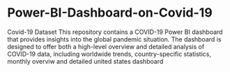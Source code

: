 # Power-BI-Dashboard-on-Covid-19
Covid-19 Dataset
This repository contains a COVID-19 Power BI dashboard that provides insights into the global pandemic situation. The dashboard is designed to offer both a high-level overview and detailed analysis of COVID-19 data, including worldwide trends, country-specific statistics, monthly overviw and detailed united states dashboard

